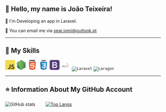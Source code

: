  ## 💜 Hello, my name is <strong>João Teixeira!</strong>

🔭 I'm Developing an app in Laravel.

💬 You can email me via <link> sear.jomi@outlook.pt </link>

----

## 🚀 My Skills

<code><img height="32" src="https://raw.githubusercontent.com/github/explore/80688e429a7d4ef2fca1e82350fe8e3517d3494d/topics/javascript/javascript.png" alt="Javascript"/></code>
<code><img height="32" src="https://raw.githubusercontent.com/github/explore/80688e429a7d4ef2fca1e82350fe8e3517d3494d/topics/nodejs/nodejs.png" alt="Nodejs"/></code>
<code><img height="32" src="https://raw.githubusercontent.com/github/explore/80688e429a7d4ef2fca1e82350fe8e3517d3494d/topics/html/html.png" alt="HTML5"/></code>
<code><img height="32" src="https://raw.githubusercontent.com/github/explore/80688e429a7d4ef2fca1e82350fe8e3517d3494d/topics/css/css.png" alt="CSS"/></code>
<code><img height="32" src="https://raw.githubusercontent.com/github/explore/80688e429a7d4ef2fca1e82350fe8e3517d3494d/topics/bootstrap/bootstrap.png" alt="Bootstrap"/></code>
<code><img height="32" src="https://raw.githubusercontent.com/github/explore/80688e429a7d4ef2fca1e82350fe8e3517d3494d/topics/mysql/mysql.png" alt="MySQL"/></code>
<code><img height="32" src="https://upload.wikimedia.org/wikipedia/commons/thumb/9/9a/Laravel.svg/1200px-Laravel.svg.png" alt="Laravel"/></code>
<code><img height="32" src="https://cdn.worldvectorlogo.com/logos/laragon.svg" alt="Laragon"/></code>

---

## ⭐ Information About My GitHub Account

![GitHub stats](https://github-readme-stats.vercel.app/api?username=JT-PT&hide=issues&show_icons=true) ㅤㅤ [![Top Langs](https://github-readme-stats.vercel.app/api/top-langs/?username=JT-PT)](https://github.com/anuraghazra/github-readme-stats)





